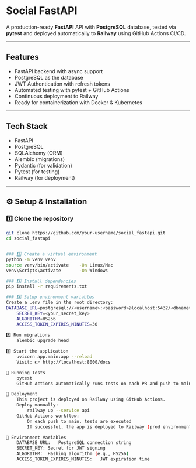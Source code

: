 # Social FastAPI

A production-ready **FastAPI** API with **PostgreSQL** database, tested via **pytest** and deployed automatically to **Railway** using GitHub Actions CI/CD.

---

## Features
- FastAPI backend with async support  
- PostgreSQL as the database  
- JWT Authentication with refresh tokens  
- Automated testing with pytest + GitHub Actions  
- Continuous deployment to Railway  
- Ready for containerization with Docker & Kubernetes  

---

## Tech Stack
- FastAPI  
- PostgreSQL  
- SQLAlchemy (ORM)  
- Alembic (migrations)  
- Pydantic (for validation)  
- Pytest (for testing)  
- Railway (for deployment)  

---

## ⚙️ Setup & Installation

### 1️⃣ Clone the repository
```bash
git clone https://github.com/your-username/social_fastapi.git
cd social_fastapi


### 2️⃣ Create a virtual environment
python -m venv venv
source venv/bin/activate    -On Linux/Mac
venv\Scripts\activate       -On Windows

### 3️⃣ Install dependencies
pip install -r requirements.txt

### 4️⃣ Setup environment variables
Create a .env file in the root directory:
DATABASE_URL=postgresql://<username>:<password>@localhost:5432/<dbname>
	SECRET_KEY=<your_secret_key>
	ALGORITHM=HS256
	ACCESS_TOKEN_EXPIRES_MINUTES=30
 
5️⃣ Run migrations
	alembic upgrade head

6️⃣ Start the application
	uvicorn app.main:app --reload
	Visit: 👉 http://localhost:8000/docs

🧪 Running Tests
	pytest
	GitHub Actions automatically runs tests on each PR and push to main.

🚀 Deployment
	This project is deployed on Railway using GitHub Actions.
	Deploy manually:
		railway up --service api
	GitHub Actions workflow:
		On each push to main, tests are executed
		If successful, the app is deployed to Railway (prod environment)

🔑 Environment Variables
	DATABASE_URL:	PostgreSQL connection string
	SECRET_KEY:	Secret for JWT signing
	ALGORITHM:	Hashing algorithm (e.g., HS256)
	ACCESS_TOKEN_EXPIRES_MINUTES:	JWT expiration time
